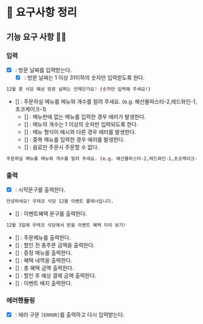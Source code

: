 # 📘 요구사항 정리

## 기능 요구 사항 🐱‍🐉

### 입력 
- [x] : 방문 날짜를 입력받는다.
  - [x] : 방문 날짜는 1 이상 31이하의 숫자만 입력받도록 한다.
``` bash
12월 중 식당 예상 방문 날짜는 언제인가요? (숫자만 입력해 주세요!)
```
- [] : 주문하실 메뉴를 메뉴와 개수를 알려 주세요. (e.g. 해산물파스타-2,레드와인-1,초코케이크-1)
  - [] : 메뉴판에 없는 메뉴를 입력한 경우 에러가 발생한다.
  - [] : 메뉴의 개수는 1 이상의 숫자만 입력되도록 한다.
  - [] : 메뉴 형식이 예시와 다른 경우 에러를 발생한다.
  - [] : 중복 메뉴를 입력한 경우 에러를 발생한다.
  - [] : 음료만 주문시 주문할 수 없다.

``` bash
주문하실 메뉴를 메뉴와 개수를 알려 주세요. (e.g. 해산물파스타-2,레드와인-1,초코케이크-1)
```

### 출력
- [x] : 시작문구를 출력한다.
``` bash
안녕하세요! 우테코 식당 12월 이벤트 플래너입니다.
```

- [] : 이벤트혜택 문구를 출력한다.
``` bash
12월 3일에 우테코 식당에서 받을 이벤트 혜택 미리 보기!
```

- [] : 주문메뉴를 출력한다.
- [] : 할인 전 총주문 금액을 출력한다.
- [] : 증정 메뉴를 출력한다.
- [] : 혜택 내역을 출력한다.
- [] : 총 혜택 금액 출력한다.
- [] : 할인 후 예상 결제 금액 출력한다.
- [] : 이벤트 배지 출력한다.

### 에러핸들링
- [x] : 에러 구문 `[ERROR]`를 출력하고 다시 입력받는다.
